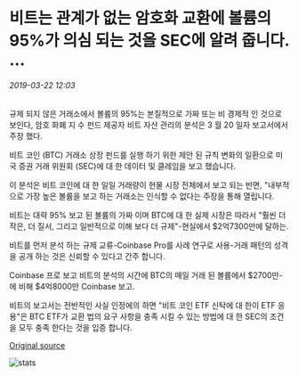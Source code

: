 # 비트는 관계가 없는 암호화 교환에 볼륨의 95%가 의심 되는 것을 SEC에 알려 줍니다. ...

###### 2019-03-22 12:03

규제 되지 않은 거래소에서 볼륨의 95%는 본질적으로 가짜 또는 비 경제적 인 것으로 보인다, 암호 화폐 지 수 펀드 제공자 비트 자산 관리의 분석은 3 월 20 일자 보고서에서 주장 했다.

비트 코인 (BTC) 거래소 상장 펀드를 실행 하기 위한 제안 된 규칙 변화의 일환으로 미국 증권 거래 위원회 (SEC)에 대 한 데이터 및 클레임을 보고 했습니다.

이 분석은 비트 코인에 대 한 일일 거래량이 현물 시장 전체에서 보고 되는 반면, "내부적으로 가장 높은 볼륨을 보고 하는 거래소는 인식할 수 없다는 주장을 통해 열립니다.

비트는 대략 95% 보고 된 볼륨의 가짜 이며 BTC에 대 한 실제 시장은 따라서 "훨씬 더 작은, 더 질서, 그리고 일반적으로 이해 보다 더 규제"-현실에서 $2억7300만에 달하는.

비트를 먼저 분석 하는 규제 교류-Coinbase Pro를 사례 연구로 사용-거래 패턴의 성격을 공개 하는 것은 신뢰할 수 있다고 간주 합니다.

Coinbase 프로 보고 비트의 분석의 시간에 BTC의 매일 거래 된 볼륨에서 $2700만-에 비해 $4억8000만 Coinbase 보고.

비트의 보고서는 전반적인 사실 인정에의 하면 "비트 코인 ETF 신탁에 대 한이 ETF 응용"은 BTC ETF가 교환 법의 요구 사항을 충족 시킬 수 있는 방법에 대 한 SEC의 조건을 모두 충족 한다는 것을 입증 합니다.

[Original source](https://cointelegraph.com/news/bitwise-tells-us-sec-that-95-of-volume-on-unregulated-crypto-exchanges-is-suspect)

![stats](https://c.statcounter.com/11760860/0/a89fa40b/1/ "stats")